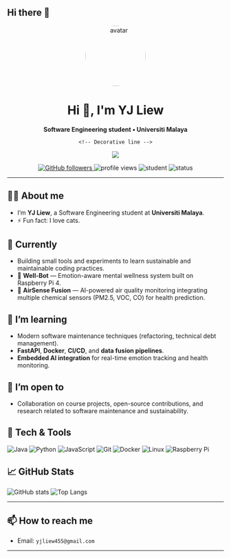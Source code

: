 ## Hi there 👋

<div align="center">
  <a href="https://github.com/yjliew666">
    <img src="https://github.com/yjliew666.png" alt="avatar" width="140" style="border-radius:50%"/>
  </a>

  <h1>Hi 👋, I'm YJ Liew</h1>
  <p><strong>Software Engineering student • Universiti Malaya</strong></p>

    <!-- Decorative line -->
 <div align="center">
    <img src="https://readme-typing-svg.herokuapp.com?font=Raleway&size=20&pause=1200&color=2B93D6&vCenter=true&width=680&lines=Software+Engineering+Student+at+Universiti+Malaya.;Building+emotion-aware+and+human-centered+AI+systems.;Exploring+IoT%2C+FastAPI%2C+and+Raspberry+Pi+projects. alt="typing"/>
  </div>


  <!-- Quick badges -->
  <p>
    <a href="https://github.com/yjliew666">
      <img alt="GitHub followers" src="https://img.shields.io/github/followers/yjliew666?label=Follow&style=social">
    </a>
    <img alt="profile views" src="https://komarev.com/ghpvc/?username=yjliew666&color=blueviolet">
    <img alt="student" src="https://img.shields.io/badge/Student-Universiti%20Malaya-blue">
    <img alt="status" src="https://img.shields.io/badge/Status-Learning%20%F0%9F%92%BB-green">
  </p>
</div>

---

## 👨‍💻 About me
- I’m **YJ Liew**, a Software Engineering student at **Universiti Malaya**.  
- ⚡ Fun fact: I love cats.

## 🔭 Currently
- Building small tools and experiments to learn sustainable and maintainable coding practices.
- 🩵 **Well-Bot** — Emotion-aware mental wellness system built on Raspberry Pi 4.  
- 🌿 **AirSense Fusion** — AI-powered air quality monitoring integrating multiple chemical sensors (PM2.5, VOC, CO) for health prediction.

## 🌱 I’m learning
- Modern software maintenance techniques (refactoring, technical debt management).  
- **FastAPI**, **Docker**, **CI/CD**, and **data fusion pipelines**.  
- **Embedded AI integration** for real-time emotion tracking and health monitoring.  

## 🤝 I’m open to
- Collaboration on course projects, open-source contributions, and research related to software maintenance and sustainability.

## 🧰 Tech & Tools
<p>
  <img alt="Java" src="https://img.shields.io/badge/Java-ED8B00?logo=java&logoColor=white">
  <img alt="Python" src="https://img.shields.io/badge/Python-3776AB?logo=python&logoColor=white">
  <img alt="JavaScript" src="https://img.shields.io/badge/JS-F7DF1E?logo=javascript&logoColor=black">
  <img alt="Git" src="https://img.shields.io/badge/Git-F05032?logo=git&logoColor=white">
  <img alt="Docker" src="https://img.shields.io/badge/Docker-2496ED?logo=docker&logoColor=white">
  <img alt="Linux" src="https://img.shields.io/badge/Linux-FCC624?logo=linux&logoColor=black">
  <img alt="Raspberry Pi" src="https://img.shields.io/badge/Raspberry%20Pi-C51A4A?logo=raspberrypi&logoColor=white">
</p>


## 📈 GitHub Stats
<p align="left">
  <img alt="GitHub stats" src="https://github-readme-stats.vercel.app/api?username=yjliew666&show_icons=true&theme=radical&count_private=true" />
  <img alt="Top Langs" src="https://github-readme-stats.vercel.app/api/top-langs?username=yjliew666&langs_count=6&layout=compact&theme=radical" />
</p>

---

## 📫 How to reach me
- Email: `yjliew455@gmail.com`  

---


